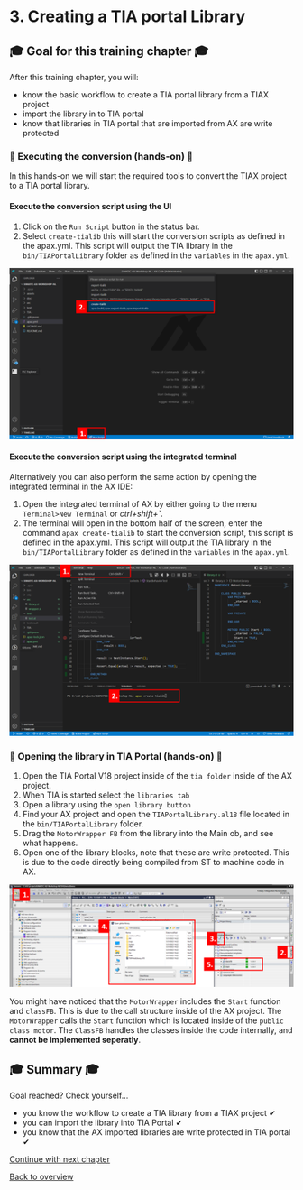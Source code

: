 # 3. Creating a TIA portal Library

## :mortar_board: Goal for this training chapter :mortar_board:

After this training chapter, you will:

- know the basic workflow to create a TIA portal library from a TIAX project
- import the library in to TIA portal
- know that libraries in TIA portal that are imported from AX are write protected

### :raised_hands: Executing the conversion (hands-on) :raised_hands:

In this hands-on we will start the required tools to convert the TIAX project to a TIA portal library.

#### Execute the conversion script using the UI

1. Click on the `Run Script` button in the status bar.
2. Select `create-tialib` this will start the conversion scripts as defined in the apax.yml. This script will output the TIA library in the `bin/TIAPortalLibrary` folder as defined in the `variables` in the `apax.yml`.



![](assets\20230601_132918_image.png)

#### Execute the conversion script using the integrated terminal

Alternatively you can also perform the same action by opening the integrated terminal in the AX IDE:

1. Open the integrated terminal of AX by either going to the menu `Terminal>New Terminal` or *ctrl+shift+`*.
5. The terminal will open in the bottom half of the screen, enter the command `apax create-tialib` to start the conversion script, this script is defined in the apax.yml. This script will output the TIA library in the `bin/TIAPortalLibrary` folder as defined in the `variables` in the `apax.yml`.

![drawing](./assets/20230601_110209_image.png)


### :raised_hands: Opening the library in TIA Portal (hands-on) :raised_hands:

1. Open the TIA Portal V18 project inside of the `tia folder` inside of the AX project.
2. When TIA is started select the `libraries tab`
3. Open a library using the `open library button`
4. Find your AX project and open the `TIAPortalLibrary.al18` file located in the `bin/TIAPortalLibrary` folder.
5. Drag the `MotorWrapper FB` from the library into the Main ob, and see what happens.
6. Open one of the library blocks, note that these are write protected. This is due to the code directly being compiled from ST to machine code in AX.

![](assets\20230601_111021_image.png)

You might have noticed that the `MotorWrapper` includes the `Start` function and `classFB`. This is due to the call structure inside of the AX project. The `MotorWrapper` calls the `Start` function which is located inside of the `public class motor`. The `ClassFB` handles the classes inside the code internally, and **cannot be implemented seperatly**.

## :mortar_board: Summary :mortar_board:

Goal reached? Check yourself...

- you know the workflow to create a TIA library from a TIAX project ✔
- you can import the library into TIA Portal ✔
- you know that the AX imported libraries are write protected in TIA portal ✔

[Continue with next chapter](./4-programmingOwn.md)

[Back to overview](./../README.md)
